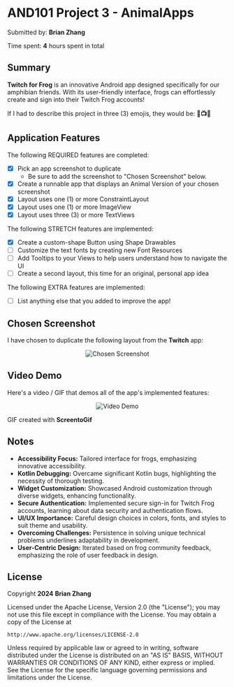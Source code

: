 <!-- (This is a comment) INSTRUCTIONS: Go through this page and fill out any **bolded** entries with their correct values.-->

# AND101 Project 3 - AnimalApps

Submitted by: **Brian Zhang**

Time spent: **4** hours spent in total

## Summary

**Twitch for Frog**  is an innovative Android app designed specifically for our amphibian friends. With its user-friendly interface, frogs can effortlessly create and sign into their Twitch Frog accounts!

If I had to describe this project in three (3) emojis, they would be: **🐸📺🎊**

## Application Features

The following REQUIRED features are completed:

- [X] Pick an app screenshot to duplicate
  - Be sure to add the screenshot to "Chosen Screenshot" below.
- [X] Create a runnable app that displays an Animal Version of your chosen screenshot
- [X] Layout uses one (1) or more ConstraintLayout
- [X] Layout uses one (1) or more ImageView
- [X] Layout uses three (3) or more TextViews

The following STRETCH features are implemented:

- [X] Create a custom-shape Button using Shape Drawables
- [ ] Customize the text fonts by creating new Font Resources
- [ ] Add Tooltips to your Views to help users understand how to navigate the UI
- [ ] Create a second layout, this time for an original, personal app idea

The following EXTRA features are implemented:

- [ ] List anything else that you added to improve the app!

## Chosen Screenshot

I have chosen to duplicate the following layout from the **Twitch** app:

<p align="center">
  <img src='https://imgur.com/YJ2PjyH.png' title='Chosen Screenshot' width='' alt='Chosen Screenshot' />
</p>

## Video Demo

Here's a video / GIF that demos all of the app's implemented features:

<p align="center">
  <img src='https://imgur.com/JFKkZWQ.gif' title='Video Demo' width='' alt='Video Demo' />
</p>

GIF created with **ScreentoGif**

<!-- Recommended tools:
- [Kap](https://getkap.co/) for macOS
- [ScreenToGif](https://www.screentogif.com/) for Windows
- [peek](https://github.com/phw/peek) for Linux. -->

## Notes

- **Accessibility Focus:** Tailored interface for frogs, emphasizing innovative accessibility.
- **Kotlin Debugging:** Overcame significant Kotlin bugs, highlighting the necessity of thorough testing.
- **Widget Customization:** Showcased Android customization through diverse widgets, enhancing functionality.
- **Secure Authentication:** Implemented secure sign-in for Twitch Frog accounts, learning about data security and authentication flows.
- **UI/UX Importance:** Careful design choices in colors, fonts, and styles to suit theme and usability.
- **Overcoming Challenges:** Persistence in solving unique technical problems underlines adaptability in development.
- **User-Centric Design:** Iterated based on frog community feedback, emphasizing the role of user feedback in design.

## License

Copyright **2024** **Brian Zhang**

Licensed under the Apache License, Version 2.0 (the "License");
you may not use this file except in compliance with the License.
You may obtain a copy of the License at

    http://www.apache.org/licenses/LICENSE-2.0

Unless required by applicable law or agreed to in writing, software
distributed under the License is distributed on an "AS IS" BASIS,
WITHOUT WARRANTIES OR CONDITIONS OF ANY KIND, either express or implied.
See the License for the specific language governing permissions and
limitations under the License.
